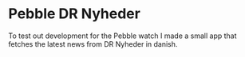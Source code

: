 # Pebble DR Nyheder

To test out development for the Pebble watch I made a small app that fetches the latest news from DR Nyheder in danish.
